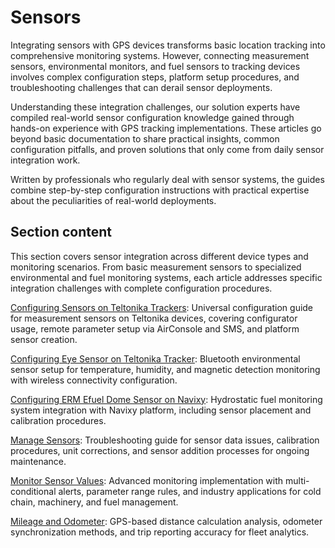 # Sensors

Integrating sensors with GPS devices transforms basic location tracking into comprehensive monitoring systems. However, connecting measurement sensors, environmental monitors, and fuel sensors to tracking devices involves complex configuration steps, platform setup procedures, and troubleshooting challenges that can derail sensor deployments.

Understanding these integration challenges, our solution experts have compiled real-world sensor configuration knowledge gained through hands-on experience with GPS tracking implementations. These articles go beyond basic documentation to share practical insights, common configuration pitfalls, and proven solutions that only come from daily sensor integration work.

Written by professionals who regularly deal with sensor systems, the guides combine step-by-step configuration instructions with practical expertise about the peculiarities of real-world deployments.

## Section content

This section covers sensor integration across different device types and monitoring scenarios. From basic measurement sensors to specialized environmental and fuel monitoring systems, each article addresses specific integration challenges with complete configuration procedures.

[Configuring Sensors on Teltonika Trackers](docs/expert-center/faq-and-troubleshooting/sensors/configuring-sensors-on-teltonika-trackers.md): Universal configuration guide for measurement sensors on Teltonika devices, covering configurator usage, remote parameter setup via AirConsole and SMS, and platform sensor creation.

[Configuring Eye Sensor on Teltonika Tracker](docs/expert-center/faq-and-troubleshooting/sensors/configuring-eye-sensor-on-teltonika-tracker.md): Bluetooth environmental sensor setup for temperature, humidity, and magnetic detection monitoring with wireless connectivity configuration.

[Configuring ERM Efuel Dome Sensor on Navixy](docs/expert-center/faq-and-troubleshooting/sensors/configuring-erm-efuel-dome-sensor-on-navixy.md): Hydrostatic fuel monitoring system integration with Navixy platform, including sensor placement and calibration procedures.

[Manage Sensors](docs/expert-center/faq-and-troubleshooting/sensors/manage-sensors.md): Troubleshooting guide for sensor data issues, calibration procedures, unit corrections, and sensor addition processes for ongoing maintenance.

[Monitor Sensor Values](docs/expert-center/faq-and-troubleshooting/sensors/monitor-sensor-values.md): Advanced monitoring implementation with multi-conditional alerts, parameter range rules, and industry applications for cold chain, machinery, and fuel management.

[Mileage and Odometer](docs/expert-center/faq-and-troubleshooting/sensors/mileage-and-odometer.md): GPS-based distance calculation analysis, odometer synchronization methods, and trip reporting accuracy for fleet analytics.